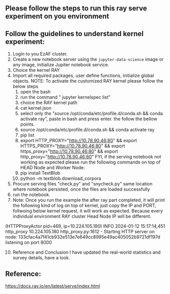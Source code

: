 ## Please follow the steps to run this ray serve experiment on you environment

## Follow the guidelines to understand kernel experiment:

1. Login to you EzAF cluster.
2. Create a new notebook server using the `jupyter-data-science` image or any image, initialize Jupiter notebook service.
3. Choice the kernel RAY
3. Import all required packages, user define functions, initialize global objects. 
    NOTE: To activate the customized RAY kernel please follow the below steps
    1. open the bash
    2. run the command " jupyter kernelspec list"
    3. choice the RAY kernel path
    4. cat kernel.json
    5. select only the "source /opt/conda/etc/profile.d/conda.sh && conda activate ray", paste in bash and press enter. the follow the bellow points.
    6. source /opt/conda/etc/profile.d/conda.sh && conda activate ray
    7. pip list
    8. export HTTP_PROXY="http://10.78.90.46:80" && export HTTPS_PROXY="http://10.78.90.46:80" && export https_proxy="http://10.78.90.46:80" && export http_proxy="http://10.78.90.46:80"
    FYI, if the serving notebook not working as expected please run the following commands on top of HEAD Node and Worker Node:
    9. pip install TextBlob
    10. python -m textblob.download_corpora
4. Procure serving files "check.py" and "snycheck.py" same location where notebook persisted, once the files are loaded successfully
5. run the notebook.
6. Note: Once you run the example the after ray part completed, it will print the following kind of log on top of kernel, just copy the IP and PORT, follwoing below kernel request, it will work as expected. Because every individual environment RAY cluster Head Node IP will be different.

(HTTPProxyActor pid=469, ip=10.224.105.180) INFO 2024-01-12 15:17:14,451 http_proxy 10.224.105.180 http_proxy.py:1612 - Starting HTTP server on node: 133cfac4a7f41cb932e513e7e649cc8995e49ac405052b9721df197d listening on port 8000

10. Reference and Conclusion I have updated the real-world statistics and survey details, have a look.

## Reference:
https://docs.ray.io/en/latest/serve/index.html